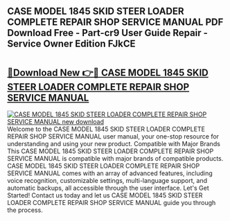 ## CASE MODEL 1845 SKID STEER LOADER COMPLETE REPAIR SHOP SERVICE MANUAL PDF Download Free - Part-cr9 User Guide Repair - Service Owner Edition FJkCE

# <h2><a href="http://bc57130.oget.top/?id=CASE+MODEL+1845+SKID+STEER+LOADER+COMPLETE+REPAIR+SHOP+SERVICE+MANUAL">🔗Download New 👉🔴 CASE MODEL 1845 SKID STEER LOADER COMPLETE REPAIR SHOP SERVICE MANUAL</a></h2>

[![CASE MODEL 1845 SKID STEER LOADER COMPLETE REPAIR SHOP SERVICE MANUAL new download](https://i.imgur.com/5g1atiW.png)](http://bc57130.oget.top/?id=CASE+MODEL+1845+SKID+STEER+LOADER+COMPLETE+REPAIR+SHOP+SERVICE+MANUAL)
Welcome to the CASE MODEL 1845 SKID STEER LOADER COMPLETE REPAIR SHOP SERVICE MANUAL user manual, your one-stop resource for understanding and using your new product. Compatible with Major Brands This CASE MODEL 1845 SKID STEER LOADER COMPLETE REPAIR SHOP SERVICE MANUAL is compatible with major brands of compatible products. CASE MODEL 1845 SKID STEER LOADER COMPLETE REPAIR SHOP SERVICE MANUAL comes with an array of advanced features, including voice recognition, customizable settings, multi-language support, and automatic backups, all accessible through the user interface. Let's Get Started! Contact us today and let us CASE MODEL 1845 SKID STEER LOADER COMPLETE REPAIR SHOP SERVICE MANUAL guide you through the process.
